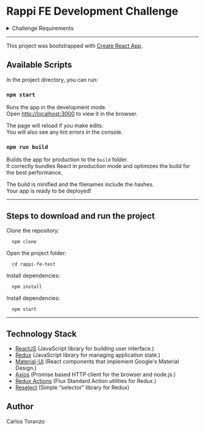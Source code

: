 # Rappi FE Development Challenge

<details><summary>Challenge Requirements</summary>
<p>

* Tiendas “El Baratón” necesita un e-commerce para expandir sus servicios, para eso don Pepe (propietario de la tienda) ha provisto de los siguientes requerimientos:*
* La tienda debe mostrar categorías las cuales están conformadas por subniveles, éstos subniveles a su vez pueden tener más subniveles anidados, se debe hacer un menú donde aparezcan categorías y subniveles de forma anidada. Ejemplo:
  * Categoría licores:
    * subnivel vinos:
    * subnivel vinos tintos
    * subnivel vinos blancos
* Los productos tienen un identificador principal y un identificador de subnivel, esto
quiere decir que un producto sólo debe ser mostrado en su subnivel
correspondiente.
* Los productos deben filtrarse por: disponibilidad, rango de precios, cantidad en
stock.
* Los productos deben poder ordenarse por precio, disponibilidad y cantidad.
* Se debe crear un carrito de compras donde los usuarios puedan agregar, editar
cantidad y eliminar un producto.
* Los productos deben permanecer en el carrito si el usuario cierra y abre la página,
solo deben ser borrados si el usuario realiza la compra.
* Un subnivel final es aquel que no tiene más subniveles, en éste caso debe aparecer
una caja de texto que permita realizar búsquedas de productos por nombre en
dichos subniveles.
* Además, el ecommerce debe ser responsive.
Los datos de la tienda están en dos archivos: categories.json y products.json. Se puede modificar los datos sin cambiar la estructura de los archivos.
  </p>
</details>

- - -



This project was bootstrapped with [Create React App](https://github.com/facebook/create-react-app).

## Available Scripts

In the project directory, you can run:

### `npm start`

Runs the app in the development mode.<br>
Open [http://localhost:3000](http://localhost:3000) to view it in the browser.

The page will reload if you make edits.<br>
You will also see any lint errors in the console.

### `npm run build`

Builds the app for production to the `build` folder.<br>
It correctly bundles React in production mode and optimizes the build for the best performance.

The build is minified and the filenames include the hashes.<br>
Your app is ready to be deployed!

---

## Steps to download and run the project

Clone the repository:
```
  npm clone 
```
Open the project folder:
```
  cd rappi-fe-test 
```
Install dependencies:
```
  npm install
```
Install dependencies:
```
  npm start 
```

---

## Technology Stack

* [ReactJS](https://reactjs.org/) (JavaScript library for building user interface.)
* [Redux](https://es.redux.js.org/) (JavaScript library for managing application state.)
* [Material-UI](https://material-ui.com) (React components that implement Google's Material Design.)
* [Axios](https://github.com/axios/axios) (Promise based HTTP client for the browser and node.js.)
* [Redux Actions](https://redux.js.org/basics/actions) (Flux Standard Action utilities for Redux.)
* [Reselect](https://github.com/reduxjs/reselect) (Simple “selector” library for Redux)

## Author
Carlos Toranzo